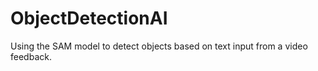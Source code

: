 # ObjectDetectionAI
Using the SAM model to detect objects based on text input from a video feedback.
